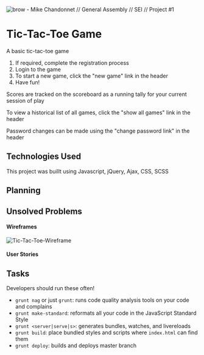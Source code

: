 ![brow](https://user-images.githubusercontent.com/21346239/91862876-7bf3f580-ec3c-11ea-94d6-5236f3867a9c.png) - Mike Chandonnet // General Assembly // SEI // Project #1

# Tic-Tac-Toe Game
A basic tic-tac-toe game
1. If required, complete the registration process
2. Login to the game
3. To start a new game, click the "new game" link in the header
4. Have fun!

Scores are tracked on the scoreboard as a running tally for your current session of play

To view a historical list of all games, click the "show all games" link in the header

Password changes can be made using the "change password link" in the header


## Technologies Used

This project was buillt using Javascript, jQuery, Ajax, CSS, SCSS


## Planning


## Unsolved Problems


#### Wireframes
![Tic-Tac-Toe-Wireframe](https://user-images.githubusercontent.com/21346239/91862735-57981900-ec3c-11ea-8415-71feda54be3b.png)


#### User Stories






## Tasks

Developers should run these often!

- `grunt nag` or just `grunt`: runs code quality analysis tools on your code
    and complains
- `grunt make-standard`: reformats all your code in the JavaScript Standard Style
- `grunt <server|serve|s>`: generates bundles, watches, and livereloads
- `grunt build`: place bundled styles and scripts where `index.html` can find
    them
- `grunt deploy`: builds and deploys master branch
